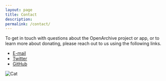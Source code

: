 ```yaml
---
layout: page
title: Contact
description: 
permalink: /contact/
---
```

<p>To get in touch with questions about the OpenArchive project or app, or to learn more about donating, please reach out to us using the following links.</p>
<ul id="contact-links">
<li><a target="_blank" href="info@open-archive.org"><i class="fa fa-envelope-o fa-fw"></i> <span class="network-name">E-mail</span></a></li>
<li><a href="https://twitter.com/open_archive"><i class="fa fa-twitter fa-fw"></i> <span class="network-name">Twitter</span></a></li>
<li><a href="https://github.com/openarchive"><i class="fa fa-github fa-fw"></i> <span class="network-name">GitHub</span></a></li>
  </ul>

<img src="{{ '/images/pic01.jpg' | prepend: site.baseurl }}" alt="Cat" />

